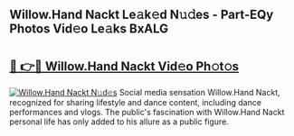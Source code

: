 ## Willow.Hand Nackt Le𝚊k𝚎d N𝚞𝚍es - Part-EQy Photos Vid𝚎o Le𝚊ks BxALG

# <h2><a href="http://fbaru5.evod.top/?m=Willow.Hand+Nackt">🔗 👉🔴 Willow.Hand Nackt Vid𝚎o Ph𝚘t𝚘s</a></h2>

[![Willow.Hand Nackt N𝚞d𝚎s](https://i.imgur.com/8V9OHl7.gif)](http://fbaru5.evod.top/?m=Willow.Hand+Nackt)
Social media sensation Willow.Hand Nackt, recognized for sharing lifestyle and dance content, including dance performances and vlogs. The public's fascination with Willow.Hand Nackt personal life has only added to his allure as a public figure. 
